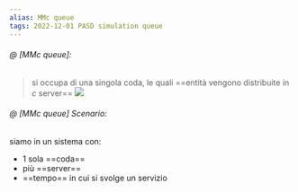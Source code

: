```yaml
---
alias: MMc queue
tags: 2022-12-01 PASD simulation queue
---
```


###### @ [MMc queue]:
> si occupa di una singola coda, le quali ==entità vengono distribuite in $c$ server==
> ![](Uni/PASD/img/mmcqueue.jpeg)
<!--ID: 1670236970433-->




###### @ [MMc queue] Scenario:
 siamo in un sistema con:
- 1 sola ==coda==
- più ==server==
- ==tempo== in cui si svolge un servizio
<!--ID: 1670236970438-->


